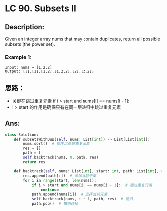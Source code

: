
# LC 90. Subsets II

## Description:

Given an integer array nums that may contain duplicates, return all possible subsets (the power set).

### Example 1:

```
Input: nums = [1,2,2]
Output: [[],[1],[1,2],[1,2,2],[2],[2,2]]
```
## 思路：
* 关键在跳过重复元素 if i > start and nums[i] == nums[i - 1]:  
* i > start 的作用是确保只有在同一层递归中跳过重复元素
## Ans:
```py
class Solution:
    def subsetsWithDup(self, nums: List[int]) -> List[List[int]]:
        nums.sort()  # 排序以处理重复元素
        res = []
        path = []
        self.backtrack(nums, 0, path, res)
        return res

    def backtrack(self, nums: List[int], start: int, path: List[int], res: List[List[int]]):
        res.append(path[:])  # 添加当前子集
        for i in range(start, len(nums)):
            if i > start and nums[i] == nums[i - 1]:  # 跳过重复元素
                continue
            path.append(nums[i])  # 选择当前元素
            self.backtrack(nums, i + 1, path, res)  # 递归
            path.pop()  # 撤销选择
```